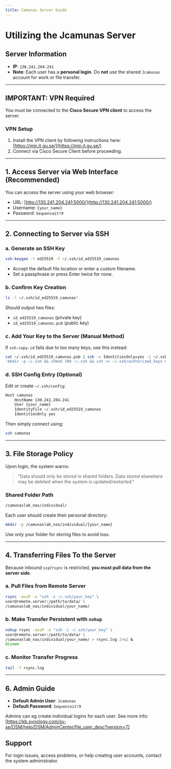```yaml
---
title: Camunas Server Guide
---
```


# Utilizing the Jcamunas Server

## Server Information

* **IP**: `130.241.204.241`
* **Note**: Each user has a **personal login**. Do **not** use the shared `Jcamunas` account for work or file transfer.

---

## IMPORTANT: VPN Required

You must be connected to the **Cisco Secure VPN client** to access the server.

### VPN Setup

1. Install the VPN client by following instructions here: [https://min.it.gu.se/](https://min.it.gu.se/)
2. Connect via Cisco Secure Client before proceeding.

---

## 1. Access Server via Web Interface (Recommended)

You can access the server using your web browser:

* URL: [http://130.241.204.241:5000/](http://130.241.204.241:5000/)
* Username: `{your_name}`
* Password: `Sequenceit!9`

---

## 2. Connecting to Server via SSH

### a. Generate an SSH Key

```bash
ssh-keygen -t ed25519 -f ~/.ssh/id_ed25519_camunas
```

* Accept the default file location or enter a custom filename.
* Set a passphrase or press Enter twice for none.

### b. Confirm Key Creation

```bash
ls -l ~/.ssh/id_ed25519_camunas*
```

Should output two files:

* `id_ed25519_camunas` (private key)
* `id_ed25519_camunas.pub` (public key)

### c. Add Your Key to the Server (Manual Method)

If `ssh-copy-id` fails due to too many keys, use this instead:

```bash
cat ~/.ssh/id_ed25519_camunas.pub | ssh -o IdentitiesOnly=yes -i ~/.ssh/id_ed25519_camunas {your_name}@130.241.204.241 \
'mkdir -p ~/.ssh && chmod 700 ~/.ssh && cat >> ~/.ssh/authorized_keys && chmod 600 ~/.ssh/authorized_keys'
```

### d. SSH Config Entry (Optional)

Edit or create `~/.ssh/config`:

```bash
Host camunas
    HostName 130.241.204.241
    User {your_name}
    IdentityFile ~/.ssh/id_ed25519_camunas
    IdentitiesOnly yes
```

Then simply connect using:

```bash
ssh camunas
```

---

## 3. File Storage Policy

Upon login, the system warns:

> "Data should only be stored in shared folders. Data stored elsewhere may be deleted when the system is updated/restarted."

### Shared Folder Path

```bash
/camunaslab_nas/individual/
```

Each user should create their personal directory:

```bash
mkdir -p /camunaslab_nas/individual/{your_name}
```

Use only your folder for storing files to avoid loss.

---

## 4. Transferring Files To the Server

Because inbound `scp`/`rsync` is restricted, **you must pull data from the server side**.

### a. Pull Files from Remote Server

```bash
rsync -avzP -e "ssh -i ~/.ssh/your_key" \
user@remote.server:/path/to/data/ \
/camunaslab_nas/individual/your_name/
```

### b. Make Transfer Persistent with `nohup`

```bash
nohup rsync -avzP -e "ssh -i ~/.ssh/your_key" \
user@remote.server:/path/to/data/ \
/camunaslab_nas/individual/your_name/ > rsync.log 2>&1 &
disown
```

### c. Monitor Transfer Progress

```bash
tail -f rsync.log
```

---

## 6. Admin Guide

* **Default Admin User**: `Jcamunas`
* **Default Password**: `Sequenceit!9`



Admins can eg create individual logins for each user.
See more info: [https://kb.synology.com/sv-se/DSM/help/DSM/AdminCenter/file_user_desc?version=7]


## Support

For login issues, access problems, or help creating user accounts, contact the system administrator.
